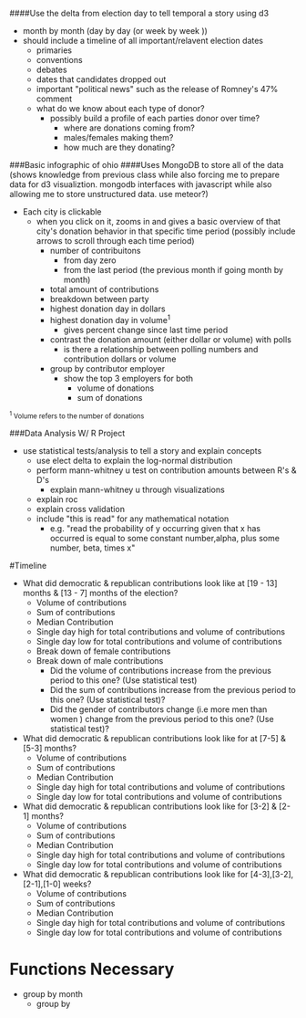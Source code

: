 ####Use the delta from election day to tell temporal a story using d3

 - month by month (day by day (or week by week ))
 - should include a timeline of all important/relavent election dates
 	- primaries
 	- conventions
 	- debates
 	- dates that candidates dropped out
 	- important "political news" such as the release of Romney's 47% comment
 	- what do we know about each type of donor?
 		- possibly build a profile of each parties donor over time?
	 		- where are donations coming from?
	 		- males/females making them?
	 		- how much are they donating?

###Basic infographic of ohio
####Uses MongoDB to store all of the data (shows knowledge from previous class while also forcing me to prepare data for d3 visualiztion. mongodb interfaces with javascript while also allowing me to store unstructured data. use meteor?)
 - Each city is clickable
 	- when you click on it, zooms in and gives a basic overview of that city's donation behavior in that specific time period (possibly include arrows to scroll through each time period)
 		- number of contribuitons
 			- from day zero
 			- from the last period (the previous month if going month by month)
 		- total amount of contributions
 		- breakdown between party
 		- highest donation day in dollars
 		- highest donation day in volume<span><sup>1</sup></span>
 			- gives percent change since last time period
 		- contrast the donation amount (either dollar or volume) with polls
 			- is there a relationship between polling numbers and contribution dollars or volume
		- group by contributor employer
			- show the top 3 employers for both
				- volume of donations
				- sum of donations

<sup><sup>1</sup> Volume refers to the number of donations</sup>


###Data Analysis W/ R Project
- use statistical tests/analysis to tell a story and explain concepts
	- use elect delta to explain the log-normal distribution
	- perform mann-whitney u test on contribution amounts between R's & D's
		- explain mann-whitney u through visualizations
	- explain roc 
	- explain cross validation
	- include "this is read" for any mathematical notation
		- e.g. "read the probability of y occurring given that x has occurred is equal to some constant number,alpha, plus some number, beta, times x"


#Timeline
- What did democratic & republican contributions look like at [19 - 13] months & [13 - 7] months of the election?
	- Volume of contributions
	- Sum of contributions
	- Median Contribution
	- Single day high for total contributions and volume of contributions
	- Single day low for total contributions and volume of contributions
	- Break down of female contributions
	- Break down of male contributions
		- Did the volume of contributions increase from the previous period to this one? (Use statistical test)
		- Did the sum of contributions increase from the previous period to this one? (Use statistical test)?
		- Did the gender of contributors change (i.e more men than women ) change from the previous period to this one? (Use statistical test)?
- What did democratic & republican contributions look like for at [7-5] & [5-3] months?
	- Volume of contributions
	- Sum of contributions
	- Median Contribution
	- Single day high for total contributions and volume of contributions
	- Single day low for total contributions and volume of contributions
- What did democratic & republican contributions look like for [3-2] & [2-1] months?
	- Volume of contributions
	- Sum of contributions
	- Median Contribution
	- Single day high for total contributions and volume of contributions
	- Single day low for total contributions and volume of contributions
- What did democratic & republican contributions look like for [4-3],[3-2],[2-1],[1-0] weeks?
	- Volume of contributions
	- Sum of contributions
	- Median Contribution
	- Single day high for total contributions and volume of contributions
	- Single day low for total contributions and volume of contributions



# Functions Necessary
- group by month
	- group by 